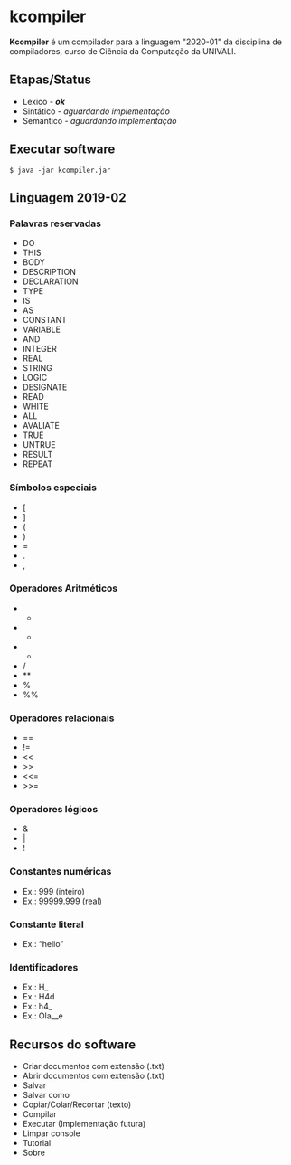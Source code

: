 # kcompiler
**Kcompiler** é um compilador para a linguagem "2020-01" da disciplina de compiladores, curso de Ciência da Computação da UNIVALI.

## Etapas/Status
- Lexico - ***ok***
- Sintático - *aguardando implementação*
- Semantico - *aguardando implementação*

## Executar software

  `$ java -jar kcompiler.jar`

## Linguagem 2019-02

### Palavras reservadas
- DO
- THIS
- BODY
- DESCRIPTION
- DECLARATION
- TYPE
- IS
- AS
- CONSTANT
- VARIABLE
- AND
- INTEGER
- REAL
- STRING
- LOGIC
- DESIGNATE
- READ
- WHITE
- ALL
- AVALIATE
- TRUE
- UNTRUE
- RESULT
- REPEAT

### Símbolos especiais
- [
- ]
- (
- )
- =
- .
- ,

### Operadores Aritméticos

- +
- -
- *
- /
- \**
- %
- %%

### Operadores relacionais
- ==
- !=
- <<
- \>>
- <<=
- \>>=

### Operadores lógicos
- &
- |
- !

### Constantes numéricas
- Ex.: 999 (inteiro)
- Ex.: 99999.999 (real)

### Constante literal
- Ex.: “hello”

### Identificadores
- Ex.: H_
- Ex.: H4d
- Ex.: h4_
- Ex.: Ola__e

## Recursos do software
- Criar documentos com extensão (.txt)
- Abrir documentos com extensão (.txt)
- Salvar
- Salvar como
- Copiar/Colar/Recortar (texto)
- Compilar
- Executar (Implementação futura)
- Limpar console
- Tutorial
- Sobre


